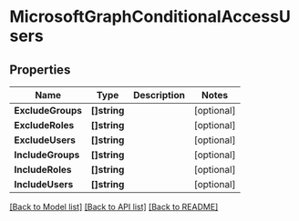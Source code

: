 # MicrosoftGraphConditionalAccessUsers

## Properties

Name | Type | Description | Notes
------------ | ------------- | ------------- | -------------
**ExcludeGroups** | **[]string** |  | [optional] 
**ExcludeRoles** | **[]string** |  | [optional] 
**ExcludeUsers** | **[]string** |  | [optional] 
**IncludeGroups** | **[]string** |  | [optional] 
**IncludeRoles** | **[]string** |  | [optional] 
**IncludeUsers** | **[]string** |  | [optional] 

[[Back to Model list]](../README.md#documentation-for-models) [[Back to API list]](../README.md#documentation-for-api-endpoints) [[Back to README]](../README.md)


